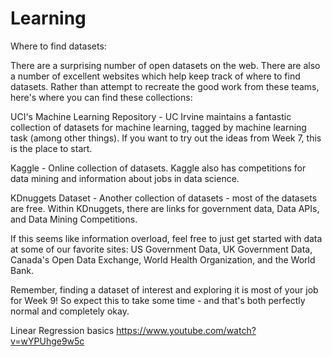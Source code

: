 # Learning

Where to find datasets:

There are a surprising number of open datasets on the web.  There are also a number of excellent websites which help keep track of where to find datasets.  Rather than attempt to recreate the good work from these teams, here's where you can find these collections:

UCI's Machine Learning Repository - UC Irvine maintains a fantastic collection of datasets for machine learning, tagged by machine learning task (among other things).  If you want to try out the ideas from Week 7, this is the place to start.

Kaggle - Online collection of datasets.  Kaggle also has competitions for data mining and information about jobs in data science.

KDnuggets Dataset - Another collection of datasets - most of the datasets are free. Within KDnuggets, there are links for government data,  Data APIs,  and Data Mining Competitions.

If this seems like information overload, feel free to just get started with data at some of our favorite sites: US Government Data, UK Government Data, Canada's Open Data Exchange, World Health Organization, and the World Bank. 

Remember, finding a dataset of interest and exploring it is most of your job for Week 9!  So expect this to take some time - and that's both perfectly normal and completely okay.


Linear Regression basics
https://www.youtube.com/watch?v=wYPUhge9w5c
